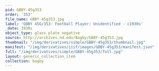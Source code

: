```yaml
---
pid: GBBY-45g353
order: '353'
file_name: GBBY-45g353.jpg
label: 'GBBY 45G/353: Football Player: Unidentified - c1930s'
_date: 1930s
object_type: glass plate negative
source: http://archives.nd.edu/Bagby/GBBY-45g353.jpg
thumbnail: "/img/derivatives/simple/GBBY-45g353/thumbnail.jpg"
manifest: "/img/derivatives/iiif/images/GBBY-45g353/manifest.json"
full: "/img/derivatives/simple/GBBY-45g353/full.jpg"
layout: generic_collection_item
collection: bagby
---
```

